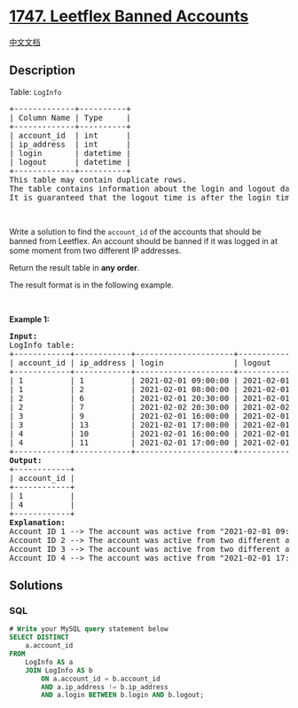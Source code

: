 # [1747. Leetflex Banned Accounts](https://leetcode.com/problems/leetflex-banned-accounts)

[中文文档](/solution/1700-1799/1747.Leetflex%20Banned%20Accounts/README.md)

## Description

<p>Table: <code>LogInfo</code></p>

<pre>
+-------------+----------+
| Column Name | Type     |
+-------------+----------+
| account_id  | int      |
| ip_address  | int      |
| login       | datetime |
| logout      | datetime |
+-------------+----------+
This table may contain duplicate rows.
The table contains information about the login and logout dates of Leetflex accounts. It also contains the IP address from which the account was logged in and out.
It is guaranteed that the logout time is after the login time.
</pre>

<p>&nbsp;</p>

<p>Write a solution&nbsp;to find the <code>account_id</code> of the accounts that should be banned from Leetflex. An account should be banned if it was logged in at some moment from two different IP addresses.</p>

<p>Return the result table in <strong>any order</strong>.</p>

<p>The&nbsp;result format is in the following example.</p>

<p>&nbsp;</p>
<p><strong class="example">Example 1:</strong></p>

<pre>
<strong>Input:</strong> 
LogInfo table:
+------------+------------+---------------------+---------------------+
| account_id | ip_address | login               | logout              |
+------------+------------+---------------------+---------------------+
| 1          | 1          | 2021-02-01 09:00:00 | 2021-02-01 09:30:00 |
| 1          | 2          | 2021-02-01 08:00:00 | 2021-02-01 11:30:00 |
| 2          | 6          | 2021-02-01 20:30:00 | 2021-02-01 22:00:00 |
| 2          | 7          | 2021-02-02 20:30:00 | 2021-02-02 22:00:00 |
| 3          | 9          | 2021-02-01 16:00:00 | 2021-02-01 16:59:59 |
| 3          | 13         | 2021-02-01 17:00:00 | 2021-02-01 17:59:59 |
| 4          | 10         | 2021-02-01 16:00:00 | 2021-02-01 17:00:00 |
| 4          | 11         | 2021-02-01 17:00:00 | 2021-02-01 17:59:59 |
+------------+------------+---------------------+---------------------+
<strong>Output:</strong> 
+------------+
| account_id |
+------------+
| 1          |
| 4          |
+------------+
<strong>Explanation:</strong> 
Account ID 1 --&gt; The account was active from &quot;2021-02-01 09:00:00&quot; to &quot;2021-02-01 09:30:00&quot; with two different IP addresses (1 and 2). It should be banned.
Account ID 2 --&gt; The account was active from two different addresses (6, 7) but in <strong>two different times</strong>.
Account ID 3 --&gt; The account was active from two different addresses (9, 13) on the same day but <strong>they do not intersect at any moment</strong>.
Account ID 4 --&gt; The account was active from &quot;2021-02-01 17:00:00&quot; to &quot;2021-02-01 17:00:00&quot; with two different IP addresses (10 and 11). It should be banned.
</pre>

## Solutions

<!-- tabs:start -->

### **SQL**

```sql
# Write your MySQL query statement below
SELECT DISTINCT
    a.account_id
FROM
    LogInfo AS a
    JOIN LogInfo AS b
        ON a.account_id = b.account_id
        AND a.ip_address != b.ip_address
        AND a.login BETWEEN b.login AND b.logout;
```

<!-- tabs:end -->
